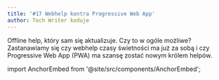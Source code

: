 ```yaml
---
title: '#17 Webhelp kontra Progressive Web App'
author: Tech Writer koduje
---
```


Offline help, który sam się aktualizuje. Czy to w ogóle możliwe? Zastanawiamy
się czy webhelp czasy świetności ma już za sobą i czy Progressive Web App (PWA)
ma szansę zostać nowym królem helpów.

import AnchorEmbed from '@site/src/components/AnchorEmbed';

<AnchorEmbed episodeId="17-Webhelp-kontra-Progressive-Web-App-ee6c5i/a-a27kfjb" />
